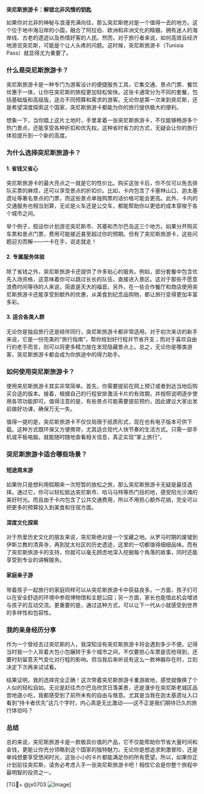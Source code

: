 **突尼斯旅游卡：解锁北非风情的钥匙**

如果你对北非的神秘与浪漫充满向往，那么突尼斯绝对是一个值得一去的地方。这个位于地中海沿岸的小国，融合了阿拉伯、欧洲和非洲文化的精髓，拥有迷人的海岸线、古老的遗迹以及热情好客的人民。然而，对于旅行者来说，如何高效且经济地游览突尼斯，可能是个让人头疼的问题。这时候，突尼斯旅游卡（Tunisia Pass）就显得尤为重要了。

### **什么是突尼斯旅游卡？**

突尼斯旅游卡是一种专门为游客设计的便捷服务工具，它集交通、景点门票、餐饮优惠于一体，让你在突尼斯的旅程更加轻松愉快。这张卡通常分为不同的套餐，包括基础版和高级版，适合不同预算和需求的游客。无论你是第一次来到突尼斯，还是希望深度探索这个国家，突尼斯旅游卡都能为你的旅行提供极大的便利。

想象一下，当你踏上这片土地时，手里拿着一张突尼斯旅游卡，不仅能够畅游多个热门景点，还能享受各种折扣和优先权。这种省时省力的方式，无疑会让你的旅行体验提升到一个新的高度。

### **为什么选择突尼斯旅游卡？**

#### **1. 省钱又省心**
突尼斯旅游卡的最大亮点之一就是它的性价比。购买这张卡后，你不仅可以免去排队买票的麻烦，还可以享受景点的折扣价。比如，卡内包含了卡塞林山口、迦太基遗址等著名景点的门票，而这些景点单独购票的话价格可能会更高。此外，卡内的交通服务也相当划算，无论是火车还是公交车，都能帮助你以更低的成本穿梭于各个城市之间。

举个例子，假设你计划游览突尼斯市、苏塞和杰尔巴岛这三个地方。如果分开购买车票和景点门票，费用可能接近甚至超过你的预期。但有了突尼斯旅游卡，这些问题迎刃而解——一卡在手，说走就走！

#### **2. 专属服务体验**
除了省钱之外，突尼斯旅游卡还提供了许多贴心的服务。例如，部分套餐中包含优先入场资格，这意味着你可以跳过长长的队伍，直接进入景区。这对于那些不愿意浪费时间等待的人来说，简直是天大的福音。另外，在一些合作餐厅和商店使用突尼斯旅游卡还能享受到额外的优惠，从美食到纪念品购物，都让旅行变得更加丰富多彩。

#### **3. 适合各类人群**
无论你是独自旅行还是结伴同行，突尼斯旅游卡都非常适用。对于初次来访的新手来说，它是一份完美的“旅行指南”，帮你规划好行程并节省开支；而对于喜欢自由行的老手而言，则可以将更多精力放在发现隐藏景点上。总之，无论你是哪类游客，突尼斯旅游卡都会成为你旅途中的得力助手。

### **如何使用突尼斯旅游卡？**

使用突尼斯旅游卡其实非常简单。首先，你需要提前在网上预订或者到达当地后购买合适的版本。接着，根据自己的行程安排激活卡片的有效期，并按照说明逐步使用各项功能即可。值得注意的是，有些景点可能需要提前预约，因此建议大家出发前做好功课，确保万无一失。

值得一提的是，突尼斯旅游卡不仅仅局限于纸质形式，现在也有电子版本可供下载。这种方式既环保又方便携带，尤其适合现代人快节奏的生活方式。只需一部手机或平板电脑，就能随时随地查看相关信息，真正实现“掌上旅行”。

### **突尼斯旅游卡适合哪些场景？**

#### **短途周末游**
如果你只是想利用假期来一次短暂的放松之旅，那么突尼斯旅游卡无疑是最佳选择。通过它，你可以轻松抵达突尼斯市、哈马马特等热门目的地，感受阳光沙滩的美好时光。而且由于卡内包含了公共交通费用，所以不用担心额外花销，完全可以把更多的预算投入到美食和住宿方面。

#### **深度文化探索**
对于热爱历史文化的朋友来说，突尼斯绝对是一个宝藏之地。从罗马时期的废墟到伊斯兰教的清真寺，再到犹太社区的历史遗迹，这里的一切都值得细细品味。而有了突尼斯旅游卡的支持，你就可以毫无顾虑地深入挖掘每个角落的故事，同时还能享受到专业的讲解服务。

#### **家庭亲子游**
带着孩子一起旅行的家庭同样可以从突尼斯旅游卡中获益良多。一方面，孩子们可以在安全舒适的环境中参观博物馆和主题公园；另一方面，家长也能借此机会增进与孩子的互动交流。更重要的是，通过这种方式，可以让下一代从小就感受到世界的多样性和包容性。

### **我的亲身经历分享**

作为一个曾经去过突尼斯的人，我深知没有突尼斯旅游卡将会遇到多少不便。记得当时我一个人背着大包小包辗转于多个城市之间，不仅要担心车票是否抢得到，还要时刻留意天气变化对行程的影响。但当我后来听说有这么一款神器存在时，立刻决定下次再来试试看。

结果证明，我的选择完全正确！这次带着突尼斯旅游卡重游故地，感觉就像换了个人似的轻松自如。无论是赶往杰尔巴岛欣赏日落美景，还是漫步在突尼斯老城区品尝地道小吃，我都感受到了前所未有的自由与惬意。尤其是当我在迦太基遗址入口看到“持卡者优先”这几个字时，内心真是无比激动——这不正是我们期待已久的旅行体验吗？

### **总结**

总的来说，突尼斯旅游卡是一款极具价值的产品，它不仅能帮助你节省大量时间和金钱，更能让你充分领略到这个国家的独特魅力。无论你是想追求刺激冒险，还是单纯想要享受悠闲时光，这张小小的卡片都能满足你的所有愿望。所以，如果你正计划前往突尼斯，请务必考虑入手一张突尼斯旅游卡吧！相信它会是你整个旅程中最明智的投资之一。

[TG💪+ @jx0703 ![Image](https://github.com/user-attachments/assets/dbca1d08-cadb-493c-b0ec-ad6f7a83f270)]